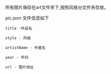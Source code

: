 所有图片保存在art文件夹下,按照风格分文件夹存放。

pic.json 文件信息如下
```
title -作品名

style - 风格

artistName - 作者名

year - 年份

url - 图片地址
